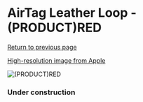 # AirTag Leather Loop - (PRODUCT)RED

[Return to previous page](/airtag)

[High-resolution image from Apple](https://store.storeimages.cdn-apple.com/8756/as-images.apple.com/is/MK0V3?wid=4500&hei=4500&fmt=png)

<div style="width: 384px"><img src="/everypreview/MK0V3.png" alt="(PRODUCT)RED"></div>

### Under construction
